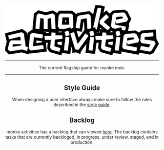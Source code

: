 <div align="center">

![monke-activities-logo](./assets/monkeactivitiestextv3.svg)

<hr>

The current flagship game for monke mob.

<hr>

## Style Guide

When designing a user interface always make sure to follow the rules described in the [style guide](https://github.com/monke-mob/monke-activities/tree/master/styling).

## Backlog

monke activities has a backlog that can viewed [here](https://github.com/orgs/monke-mob/projects/5/views/1). The backlog contains tasks that are currently backloged, in progress, under review, staged, and in production.

</div>

